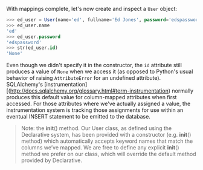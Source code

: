 With mappings complete, let's now create and inspect a `User` object:
    
```sql    
>>> ed_user = User(name='ed', fullname='Ed Jones', password='edspassword')
>>> ed_user.name
'ed'
>>> ed_user.password
'edspassword'
>>> str(ed_user.id)
'None'
```

Even though we didn't specify it in the constructor, the `id` attribute still produces a value of `None` when we access it (as opposed to Python's usual behavior of raising `AttributeError` for an undefined attribute). SQLAlchemy's [instrumentation][(http://docs.sqlalchemy.org/glossary.html#term-instrumentation) normally produces this default value for column-mapped attributes when first accessed. For those attributes where we've actually assigned a value, the instrumentation system is tracking those assignments for use within an eventual INSERT statement to be emitted to the database.

> Note: the __init__() method. Our User class, as defined using the Declarative system, has been provided with a constructor (e.g. __init__() method) which automatically accepts keyword names that match the columns we’ve mapped. We are free to define any explicit __init__() method we prefer on our class, which will override the default method provided by Declarative.
